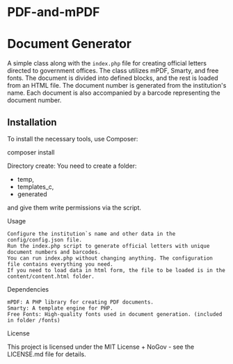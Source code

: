# PDF-and-mPDF
# Document Generator

A simple class along with the `index.php` file for creating official letters directed to government offices. The class utilizes mPDF, Smarty, and free fonts. The document is divided into defined blocks, and the rest is loaded from an HTML file. The document number is generated from the institution's name. Each document is also accompanied by a barcode representing the document number.

## Installation

To install the necessary tools, use Composer:

composer install

Directory create: You need to create a folder: 
- temp, 
- templates_c, 
- generated

and give them write permissions via the script.

Usage

    Configure the institution`s name and other data in the config/config.json file.
    Run the index.php script to generate official letters with unique document numbers and barcodes.
    You can run index.php without changing anything. The configuration file contains everything you need.
    If you need to load data in html form, the file to be loaded is in the content/content.html folder.

Dependencies

    mPDF: A PHP library for creating PDF documents.
    Smarty: A template engine for PHP.
    Free Fonts: High-quality fonts used in document generation. (included in folder /fonts)

License

This project is licensed under the MIT License + NoGov - see the LICENSE.md file for details.

